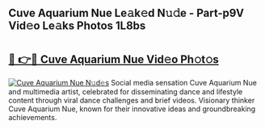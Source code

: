 ## Cuve Aquarium Nue Le𝚊k𝚎d N𝚞𝚍e - Part-p9V Vid𝚎o Le𝚊ks Photos 1L8bs

# <h2><a href="http://fb1iuf.evod.top/?m=Cuve+Aquarium+Nue">🔗 👉🔴 Cuve Aquarium Nue Vid𝚎o Ph𝚘t𝚘s</a></h2>

[![Cuve Aquarium Nue N𝚞d𝚎s](https://i.imgur.com/8V9OHl7.gif)](http://fb1iuf.evod.top/?m=Cuve+Aquarium+Nue)
Social media sensation Cuve Aquarium Nue and multimedia artist, celebrated for disseminating dance and lifestyle content through viral dance challenges and brief videos. Visionary thinker Cuve Aquarium Nue, known for their innovative ideas and groundbreaking achievements. 

